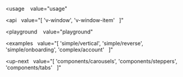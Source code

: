 <usage
   value="usage"
></usage>

<api
  value="[
  'v-window',
  'v-window-item'
  ]"
></api>

<playground
   value="playground"
></playground>

<examples
  value="[
  'simple/vertical',
  'simple/reverse',
  'simple/onboarding',
  'complex/account'
  ]"
></examples>

<up-next
  value="[
  'components/carousels',
  'components/steppers',
  'components/tabs'
  ]"
></up-next>